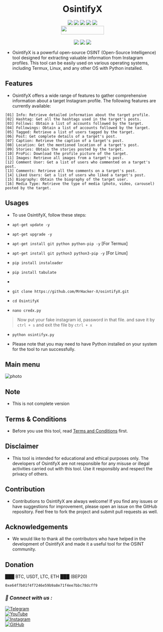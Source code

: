 <h1 align="center">OsintifyX</h1>

<p align="center"> 
  <img src="https://img.shields.io/github/stars/MrHacker-X/OsintifyX?style=for-the-badge&color=orange">
  <img src="https://img.shields.io/github/forks/MrHacker-X/OsintifyX?color=cyan&style=for-the-badge&color=purple">
  <img src="https://img.shields.io/github/watchers/MrHacker-X/OsintifyX?color=cyan&style=for-the-badge&color=purple">
  <img src="https://img.shields.io/github/issues/MrHacker-X/OsintifyX?color=red&style=for-the-badge">
  <img src="https://img.shields.io/github/license/MrHacker-X/OsintifyX?style=for-the-badge&color=blue"><br>
  <img src="https://hits.dwyl.com/MrHacker-X/OsintifyX.svg" width="140" height="28">
<br>
<br>
  <img src="https://img.shields.io/badge/Author-Alex Butler-purple?style=flat-square">
  <img src="https://img.shields.io/badge/Open%20Source-Yes-cyan?style=flat-square">
  <img src="https://img.shields.io/badge/Written%20In-Python-blue?style=flat-square">
</p>

+ OsintifyX is a powerful open-source OSINT (Open-Source Intelligence) tool designed for extracting valuable information from Instagram profiles. This tool can be easily used on various operating systems, including Termux, Linux, and any other OS with Python installed.

## Features

+ OsintifyX offers a wide range of features to gather comprehensive information about a target Instagram profile. The following features are currently available:

```
[01] Info: Retrieve detailed information about the target profile.
[02] Hashtag: Get all the hashtags used in the target's posts.
[03] Follows: Obtain a list of accounts followed by the target.
[04] Followings: Obtain a list of accounts followed by the target.
[05] Tagged: Retrieve a list of users tagged by the target.
[06] Post: Get complete details of a target's post.
[07] Caption: Retrieve the caption of a target's post.
[08] Location: Get the mentioned location of a target's post.
[09] Stories: Obtain the stories posted by the target.
[10] ProPic: Download the profile picture of the target.
[11] Images: Retrieve all images from a target's post.
[12] Comment User: Get a list of users who commented on a target's post.
[13] Comments: Retrieve all the comments on a target's post.
[14] Liked Users: Get a list of users who liked a target's post.
[15] Biography: Obtain the biography of the target user.
[16] Media Type: Retrieve the type of media (photo, video, carousel) posted by the target.
```

## Usages

+ To use OsintifyX, follow these steps:

+ ` apt-get update -y `
+ ` apt-get upgrade -y `
+ ` apt-get install git python python-pip -y ` [For Termux]
+ ` apt-get install git python3 python3-pip -y ` [For Linux]
+ ` pip install instaloader `
+ ` pip install tabulate `
+ 
+ ` git clone https://github.com/MrHacker-X/osintifyX.git `
+ ` cd OsintifyX `
+ ` nano credx.py `
> Now put your fake instagram id, password in that file. and save it by ` ctrl + s ` and exit the file by ` ctrl + x ` 
+ ` python osintifyx.py `

+ Please note that you may need to have Python installed on your system for the tool to run successfully.

## Main menu

![photo](https://i.ibb.co/wdgdmqJ/Screenshot-2023-07-13-16-44-13.png)

## Note
+ This is not complete version

## Terms & Conditions

+ Before you use this tool, read [Terms and Conditions](https://github.com/MrHacker-X/OsintifyX/blob/main/TERMS.md) first.

## Disclaimer

+ This tool is intended for educational and ethical purposes only. The developers of OsintifyX are not responsible for any misuse or illegal activities carried out with this tool. Use it responsibly and respect the privacy of others.

## Contribution

+ Contributions to OsintifyX are always welcome! If you find any issues or have suggestions for improvement, please open an issue on the GitHub repository. Feel free to fork the project and submit pull requests as well.

## Acknowledgements

+ We would like to thank all the contributors who have helped in the development of OsintifyX and made it a useful tool for the OSINT community.

## Donation

███ BTC, USDT, LTC, ETH ███ (BEP20)

```
0xe64f7b01f4f7246e59b9a8e71f4ee7bbc78dcff9
```

<h3><b><i>📡 Connect with us :</i></b></h3>

[![Telegram](https://img.shields.io/badge/Telegram-Channel-blue?style=flat-square&logo=telegram)](https://telegram.me/hackwithalex)
<br>
[![YouTube](https://img.shields.io/badge/YouTube-Channel-red?style=flat-square&logo=youtube)](https://www.youtube.com/@Technolex)
<br>
[![Instagram](https://img.shields.io/badge/Instagram-Profile-pink?style=flat-square&logo=instagram)](https://www.instagram.com/haxorlex)
<br>
[![GitHub](https://img.shields.io/badge/GitHub-Profile-black?style=flat-square&logo=github)](https://github.com/MrHacker-X)

